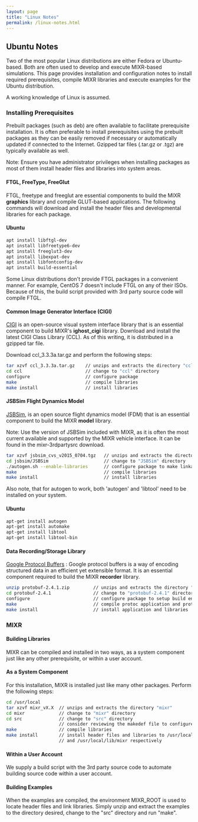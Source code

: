 ```yaml
---
layout: page
title: "Linux Notes"
permalink: /linux-notes.html
---
```

## Ubuntu Notes

Two of the most popular Linux distributions are either Fedora or Ubuntu-based. Both are often used to develop and execute MIXR-based simulations. This page provides installation and configuration notes to install required prerequisites, compile MIXR libraries and execute examples for the Ubuntu distribution.

A working knowledge of Linux is assumed.

### Installing Prerequisites

Prebuilt packages (such as deb) are often available to facilitate prerequisite installation.  It is often preferable to install prerequisites using the prebuilt packages as they can be easily removed if necessary or automatically updated if connected to the Internet. Gzipped tar files (.tar.gz or .tgz) are typically available as well.

Note: Ensure you have administrator privileges when installing packages as most of them install header files and libraries into system areas.

#### FTGL, FreeType, FreeGlut

FTGL, freetype and freeglut are essential components to build the MIXR **graphics** library and compile GLUT-based applications. The following commands will download and install the header files and developmental libraries for each package.

#### Ubuntu

```sh
apt install libftgl-dev
apt install libfreetype6-dev
apt install freeglut3-dev
apt install libexpat-dev
apt install libfontconfig-dev
apt install build-essential
```

Some Linux distributions don't provide FTGL packages in a convenient manner.  For example, CentOS 7 doesn't include FTGL on any of their ISOs.  Because of this, the build script provided with 3rd party source code will compile FTGL.

#### Common Image Generator Interface (CIGI)

[CIGI](http://cigi.sourceforge.net) is an open-source visual system interface library that is an essential component to build MIXR's **ighost_cigi** library. Download and install the latest CIGI Class Library (CCL).  As of this writing, it is distributed in a gzipped tar file.

Download ccl_3.3.3a.tar.gz and perform the following steps:

````sh
tar xzvf ccl_3.3.3a.tar.gz    // unzips and extracts the directory "ccl"
cd ccl                        // change to "ccl" directory
configure                     // configure package
make                          // compile libraries
make install                  // install libraries
````

#### JSBSim Flight Dynamics Model

[JSBSim](http://jsbsim.sourceforge.net), is an open source flight dynamics model (FDM) that is an essential component to build the MIXR **model** library.

Note: Use the version of JSBSim included with MIXR, as it is often the most current available and supported by the MIXR vehicle interface. It can be found in the mixr-3rdpartysrc download.

````sh
tar xzvf jsbsim_cvs_v2015_0704.tgz   // unzips and extracts the directory "jsbsim"
cd jsbsim/JSBSim                     // change to "JSBSim" directory
./autogen.sh --enable-libraries      // configure package to make linkable libraries
make                                 // compile libraries
make install                         // install libraries
````

Also note, that for autogen to work, both 'autogen' and 'libtool' need to be installed on your system.

#### Ubuntu

````sh
apt-get install autogen
apt-get install automake
apt-get install libtool
apt-get install libtool-bin
````

#### Data Recording/Storage Library

[Google Protocol Buffers](http://code.google.com/p/protobuf/) : Google protocol buffers is a way of encoding structured data in an efficient yet extensible format. It is an essential component required to build the MIXR **recorder** library.

````sh
unzip protobuf-2.4.1.zip         // unzips and extracts the directory "protobuf-2.4.1"
cd protobuf-2.4.1                // change to "protobuf-2.4.1" directory
configure                        // configure package to setup build environment
make                             // compile protoc application and protobuf libraries
make install                     // install application and libraries
````

### MIXR

#### Building Libraries

MIXR can be compiled and installed in two ways, as a system component just like any other prerequisite, or within a user account.

#### As a System Component

For this installation, MIXR is installed just like many other packages. Perform the following steps:

````sh
cd /usr/local
tar xzvf mixr_vX.X  // unzips and extracts the directory "mixr"
cd mixr             // change to "mixr" directory
cd src              // change to "src" directory
                    // consider reviewing the makedef file to configure options
make                // compile libraries
make install        // install header files and libraries to /usr/local/include/mixr
                    // and /usr/local/lib/mixr respectively
````

#### Within a User Account

We supply a build script with the 3rd party source code to automate building source code within a user account.  

#### Building Examples

When the examples are compiled, the environment MIXR_ROOT is used to locate header files and link libraries.  Simply unzip and extract the examples to the directory desired, change to the "src" directory and run "make".
